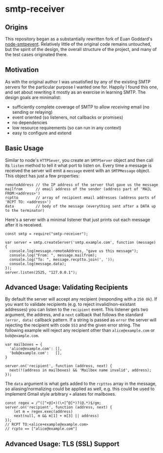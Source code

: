 smtp-receiver
=============

Origins
-------

This repository began as a substantially rewritten fork of Euan Goddard's
[node-smtpevent](/euangoddard/node-smtpevent).  Relatively little of the
original code remains untouched, but the spirit of the design, the overall
structure of the project, and many of the test cases originated there.


Motivation
----------

As with the original author I was unsatisfied by any of the existing SMTP servers
for the particular purpose I wanted one for.  Happily I found this one, and set
about rewriting it mostly as an exercise in learning SMTP.  The design goals are 
minimalist:

- sufficiently complete coverage of SMTP to allow *receiving* email (no sending or relaying)
- event oriented (so listeners, not callbacks or promises)
- no dependencies
- low resource requirements (so can run in any context)
- easy to configure and extend


Basic Usage
-----------

Similar to node's `HTTPSever`, you create an `SMTPServer` object and then call its `listen` method
to tell it what port to listen on.  Every time a message is received the server will emit a `message`
event with an `SMTPMessage` object.  This object has just a few properties:

```
remoteAddress // the IP address of the server that gave us the message
mailfrom      // email address of the sender (address part of 'MAIL FROM:<address>')
rcptto        // array of recipient email addresses (address parts of 'RCPT TO: <address>')
data          // body of the message (everything sent after a DATA up to the terminator)

```
Here's a server with a minimal listener that just prints out each message after it is received.
```
const smtp = require("smtp-receiver");

var server = smtp.createServer('smtp.example.com', function (message) {
  console.log(message.remoteAddress, "gave us this message");
  console.log("From: ", message.mailfrom);
  console.log("To: ", message.recptto.join(', '));
  console.log(message.data);
});
server.listen(2525, "127.0.0.1");
```

Advanced Usage: Validating Recipients
-------------------------------------
By default the server will accept any recipient (responding with a `250 Ok`).
If you want to validate recipients (e.g. to reject invalid/non-existant addresses)
you can listen to the `recipient` event.  This listener gets two argument, 
the address, and a `next` callback that follows the standard `(error, data)`
callback pattern.  If a string is passed as `error` the server will
rejecting the recipient with code `553` and the given error string. 
The following example will reject any recipient other than `alice@example.com`
or `bob@example.com`.
```
var mailboxes = {
  'alice@example.com': [],
  'bob@example.com':   [],
}
 
server.on('recipient', function (address, next) {
  next(!(address in mailboxes) && 'Mailbox name invalid', address);
});
```
The `data` argument is what gets added to the `rcpttos`
array in the message, so aliasing/normalizing could be applied as well, e.g.
this could be used to implement Gmail style arbitrary `+` aliases for mailboxes.
```
const regex = /^([^+@]+)(\+[^@]*)?(@.*)$/gm;
server.on('recipient', function (address, next) {
    let m = regex.exec(address)
    next(null, m && m[1] + m[3] || address)
});
// RCPT TO:<alice+example@example.com>
// rcpto == ["alice@example.com"]
```

Advanced Usage: TLS (SSL) Support
---------------------------------
